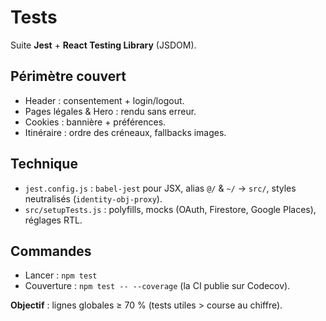 <!-- docs/TESTS.md -->

# Tests

Suite **Jest** + **React Testing Library** (JSDOM).

## Périmètre couvert
- Header : consentement + login/logout.  
- Pages légales & Hero : rendu sans erreur.  
- Cookies : bannière + préférences.  
- Itinéraire : ordre des créneaux, fallbacks images.

## Technique
- `jest.config.js` : `babel-jest` pour JSX, alias `@/` & `~/` → `src/`, styles neutralisés (`identity-obj-proxy`).  
- `src/setupTests.js` : polyfills, mocks (OAuth, Firestore, Google Places), réglages RTL.

## Commandes
- Lancer : `npm test`  
- Couverture : `npm test -- --coverage` (la CI publie sur Codecov).

**Objectif** : lignes globales ≥ 70 % (tests utiles > course au chiffre).
